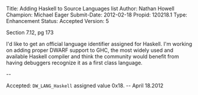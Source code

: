 Title:       Adding Haskell to Source Languages list
Author:      Nathan Howell
Champion:    Michael Eager
Submit-Date: 2012-02-18
Propid:      120218.1
Type:        Enhancement
Status:      Accepted
Version:     5

Section 7.12, pg 173

I'd like to get an official language identifier assigned for Haskell. I'm working on 
adding proper DWARF support to GHC, the most widely used and available Haskell compiler 
and think the community would benefit from having debuggers recognize it as a first class 
language.

--

Accepted:  `DW_LANG_Haskell` assigned value 0x18. -- April 18.2012

